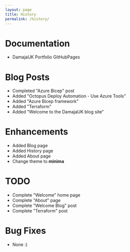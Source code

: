 ```yaml
---
layout: page
title: History
permalink: /history/
---
```


# Documentation
  - DamajaUK Portfolio GitHubPages

# Blog Posts
  - Completed "Azure Bicep" post
  - Added "Octopus Deploy Automation - Use Azure Tools"
  - Added "Azure Bicep framework"
  - Added "Terraform"
  - Added "Welcome to the DamajaUK blog site"

# Enhancements
  - Added Blog page
  - Added History page
  - Added About page
  - Change theme to **minima**

# TODO
  - Complete "Welcome" home page
  - Complete "About" page
  - Complete "Welcome Blog" post
  - Complete "Terraform" post

# Bug Fixes
  - None :)


